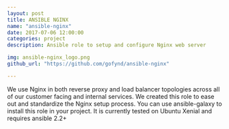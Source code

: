 ```yaml
---
layout: post
title: ANSIBLE NGINX
name: "ansible-nginx"
date: 2017-07-06 12:00:00
categories: project
description: Ansible role to setup and configure Nginx web server

img: ansible-nginx_logo.png
github_url: "https://github.com/gofynd/ansible-nginx"

---
```


<p>
We use Nginx in both reverse proxy and load balancer topologies across all of our customer facing and internal services. We created this role to ease out and standardize the Nginx setup process. You can use ansible-galaxy to install this role in your project. It is currently tested on Ubuntu Xenial and requires ansible 2.2+
</p>
